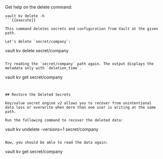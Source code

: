 Get help on the delete command:

```
vault kv delete -h
```{{execute}}

This command deletes secrets and configuration from Vault at the given path.

Let's delete `secret/company`:

```
vault kv delete secret/company
```{{execute}}

Try reading the `secret/company` path again. The output displays the metadata only with `deletion_time`.

```
vault kv get secret/company
```{{execute}}


## Restore the Deleted Secrets

Key/value secret engine v2 allows you to recover from unintentional data loss or overwrite when more than one user is writing at the same path.

Run the following command to recover the deleted data:

```
vault kv undelete -versions=1 secret/company
```{{execute}}

Now, you should be able to read the data again:

```
vault kv get secret/company
```{{execute}}
